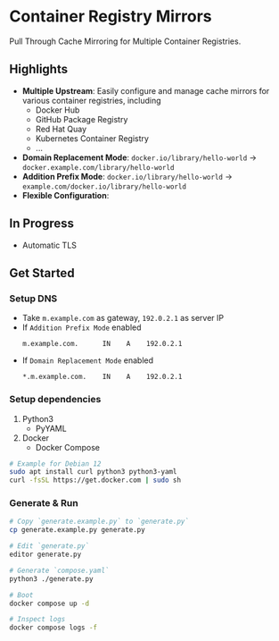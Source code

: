 # Container Registry Mirrors

Pull Through Cache Mirroring for Multiple Container Registries.

## Highlights

- **Multiple Upstream**: Easily configure and manage cache mirrors for various container registries, including
  - Docker Hub
  - GitHub Package Registry
  - Red Hat Quay
  - Kubernetes Container Registry
  - ...
- **Domain Replacement Mode**: `docker.io/library/hello-world` -> `docker.example.com/library/hello-world`
- **Addition Prefix Mode**: `docker.io/library/hello-world` -> `example.com/docker.io/library/hello-world`
- **Flexible Configuration**: 

## In Progress
- Automatic TLS

## Get Started

### Setup DNS
- Take `m.example.com` as gateway, `192.0.2.1` as server IP
- If `Addition Prefix Mode` enabled
    ```
    m.example.com.      IN    A    192.0.2.1
    ```
- If `Domain Replacement Mode` enabled
    ```
    *.m.example.com.    IN    A    192.0.2.1
    ```


### Setup dependencies

1. Python3
   - PyYAML
2. Docker
   - Docker Compose

```bash
# Example for Debian 12
sudo apt install curl python3 python3-yaml
curl -fsSL https://get.docker.com | sudo sh
```

### Generate & Run

```bash
# Copy `generate.example.py` to `generate.py`
cp generate.example.py generate.py

# Edit `generate.py`
editor generate.py

# Generate `compose.yaml`
python3 ./generate.py

# Boot
docker compose up -d

# Inspect logs 
docker compose logs -f
```